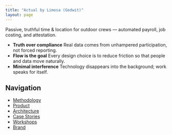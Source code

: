 ```yaml
---
title: "Actual by Limosa (Godwit)"
layout: page
---
```


Passive, truthful time & location for outdoor crews — automated payroll, job costing, and attestation.

- **Truth over compliance** Real data comes from unhampered participation, not forced reporting.
- **Flow is the goal** Every design choice is to reduce friction so that people and data move naturally.
- **Minimal interference** Technology disappears into the background; work speaks for itself.

## Navigation
- [Methodology](/docs/01-methodology/)
- [Product](/docs/02-product/)
- [Architecture](/docs/03-architecture/)
- [Case Stories](/docs/04-casestories/)
- [Workshops](/docs/05-workshops/)
- [Brand](/docs/06-brand/)
